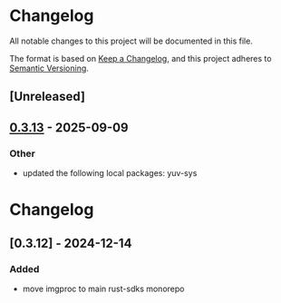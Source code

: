 # Changelog

All notable changes to this project will be documented in this file.

The format is based on [Keep a Changelog](https://keepachangelog.com/en/1.0.0/),
and this project adheres to [Semantic Versioning](https://semver.org/spec/v2.0.0.html).

## [Unreleased]

## [0.3.13](https://github.com/livekit/rust-sdks/compare/rust-sdks/imgproc@0.3.12...rust-sdks/imgproc@0.3.13) - 2025-09-09

### Other

- updated the following local packages: yuv-sys
# Changelog

## [0.3.12] - 2024-12-14

### Added

- move imgproc to main rust-sdks monorepo
